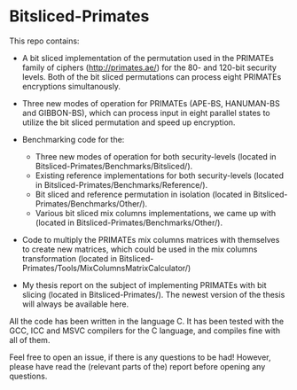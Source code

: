 # Bitsliced-Primates

This repo contains:
  - A bit sliced implementation of the permutation used in the PRIMATEs family of ciphers (http://primates.ae/) for the 80- and 120-bit security levels. Both of the bit sliced permutations can process eight PRIMATEs encryptions simultanously. 

  - Three new modes of operation for PRIMATEs (APE-BS, HANUMAN-BS and GIBBON-BS), which can process input in eight parallel states to utilize the bit sliced permutation and speed up encryption. 

  - Benchmarking code for the:
    - Three new modes of operation for both security-levels (located in Bitsliced-Primates/Benchmarks/Bitsliced/).
    - Existing reference implementations for both security-levels (located in Bitsliced-Primates/Benchmarks/Reference/).
    - Bit sliced and reference permutation in isolation (located in Bitsliced-Primates/Benchmarks/Other/).
    - Various bit sliced mix columns implementations, we came up with (located in Bitsliced-Primates/Benchmarks/Other/).

  - Code to multiply the PRIMATEs mix columns matrices with themselves to create new matrices, which could be used in the mix columns transformation (located in Bitsliced-Primates/Tools/MixColumnsMatrixCalculator/)

  - My thesis report on the subject of implementing PRIMATEs with bit slicing (located in Bitsliced-Primates/). The newest version of the thesis will always be available here.
  
  
All the code has been written in the language C. It has been tested with the GCC, ICC and MSVC compilers for the C language, and compiles fine with all of them.

Feel free to open an issue, if there is any questions to be had! However, please have read the (relevant parts of the) report before opening any questions. 

